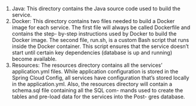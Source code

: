 <ol>
  <li>
      Java: This directory contains the Java source code used to build the service.
  </li>
  <li>
      Docker: This directory contains two files needed to build a Docker image for
      each service. The first file will always be called Dockerfile and contains the step-
      by-step instructions used by Docker to build the Docker image. The second file,
      run.sh, is a custom Bash script that runs inside the Docker container. This script
      ensures that the service doesn’t start until certain key dependencies (database is
      up and running) become available.
  </li>
  <li>
      Resources: The resources directory contains all the services’ application.yml
      files. While application configuration is stored in the Spring Cloud Config, all
      services have configuration that’s stored locally in the application.yml. Also, the
      resources directory will contain a schema.sql file containing all the SQL com-
      mands used to create the tables and pre-load data for the services into the Post-
      gres database.
  </li>
</ol>
